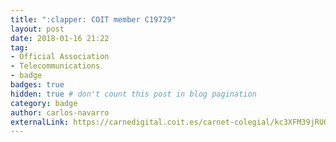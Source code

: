 ```yaml
---
title: ":clapper: COIT member C19729"
layout: post
date: 2018-01-16 21:22
tag:
- Official Association
- Telecommunications
- badge
badges: true
hidden: true # don't count this post in blog pagination
category: badge
author: carlos-navarro
externalLink: https://carnedigital.coit.es/carnet-colegial/kc3XFM39jRUO1WVqZoF48g%3d%3d
---
```


